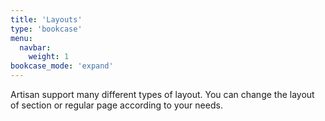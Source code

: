 ```yaml
---
title: 'Layouts'
type: 'bookcase'
menu:
  navbar:
    weight: 1
bookcase_mode: 'expand'
---
```


Artisan support many different types of layout. You can change the layout of section or regular page according to your needs.

